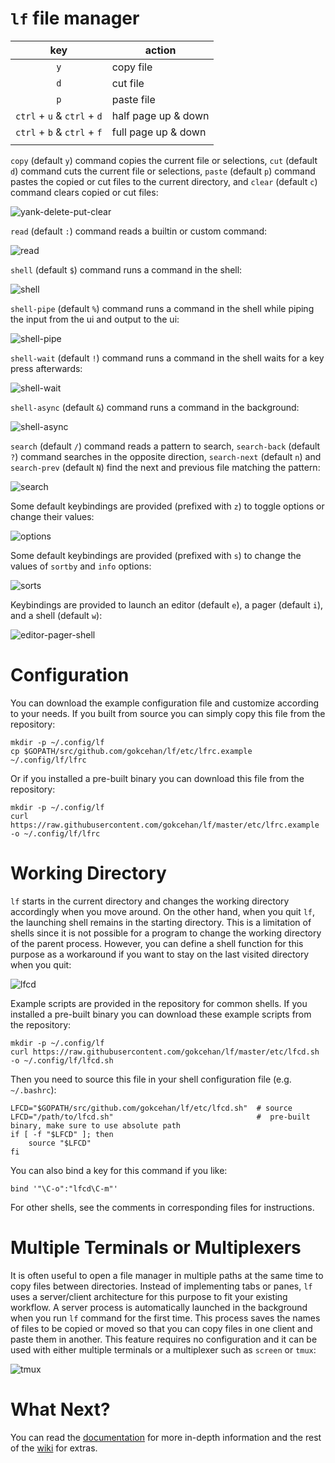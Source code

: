 # `lf` file manager

|             key             | action              |
|:---------------------------:|---------------------|
|             `y`             | copy file           |
|             `d`             | cut file            |
|             `p`             | paste file          |
| `ctrl` + `u` & `ctrl` + `d` | half page up & down |
| `ctrl` + `b` & `ctrl` + `f` | full page up & down |
|                             |                     |

`copy` (default `y`) command copies the current file or selections, `cut` (default `d`) command cuts the current file or selections, `paste` (default `p`) command pastes the copied or cut files to the current directory, and `clear` (default `c`) command clears copied or cut files:

![yank-delete-put-clear](https://media.giphy.com/media/1j9eP2K2aAwbl3KLNT/giphy.gif)

`read` (default `:`) command reads a builtin or custom command:

![read](https://media.giphy.com/media/ir9xFlZM1z9cpDoGLo/giphy.gif)

`shell` (default `$`) command runs a command in the shell:

![shell](https://media.giphy.com/media/37nTncZlfehQl6Q3eB/giphy.gif)

`shell-pipe` (default `%`) command runs a command in the shell while piping the input from the ui and output to the ui:

![shell-pipe](https://media.giphy.com/media/9RZzRIN70lofjsuwxa/giphy.gif)

`shell-wait` (default `!`) command runs a command in the shell waits for a key press afterwards:

![shell-wait](https://media.giphy.com/media/3q1sMNb6XDR8EOdNDi/giphy.gif)

`shell-async` (default `&`) command runs a command in the background:

![shell-async](https://media.giphy.com/media/B1hN6oAFh7bw3Hg3J1/giphy.gif)

`search` (default `/`) command reads a pattern to search, `search-back` (default `?`) command searches in the opposite direction, `search-next` (default `n`) and `search-prev` (default `N`) find the next and previous file matching the pattern:

![search](https://media.giphy.com/media/pqxN1xOy2JSTDLLMQk/giphy.gif)

Some default keybindings are provided (prefixed with `z`) to toggle options or change their values:

![options](https://media.giphy.com/media/YVO0JEDh3sWXRaatf3/giphy.gif)

Some default keybindings are provided (prefixed with `s`) to change the values of `sortby` and `info` options:

![sorts](https://media.giphy.com/media/3KXbi0KRdu4kfDq9qq/giphy.gif)

Keybindings are provided to launch an editor (default `e`), a pager (default `i`), and a shell (default `w`):

![editor-pager-shell](https://media.giphy.com/media/58FNHPMoslq3Wi29Ls/giphy.gif)

# Configuration

You can download the example configuration file and customize according to your needs.
If you built from source you can simply copy this file from the repository:

    mkdir -p ~/.config/lf
    cp $GOPATH/src/github.com/gokcehan/lf/etc/lfrc.example ~/.config/lf/lfrc

Or if you installed a pre-built binary you can download this file from the repository:

    mkdir -p ~/.config/lf
    curl https://raw.githubusercontent.com/gokcehan/lf/master/etc/lfrc.example -o ~/.config/lf/lfrc

# Working Directory

`lf` starts in the current directory and changes the working directory accordingly when you move around.
On the other hand, when you quit `lf`, the launching shell remains in the starting directory.
This is a limitation of shells since it is not possible for a program to change the working directory of the parent process.
However, you can define a shell function for this purpose as a workaround if you want to stay on the last visited directory when you quit:

![lfcd](https://media.giphy.com/media/kE3fm0GzocYQkyqDVR/giphy.gif)

Example scripts are provided in the repository for common shells.
If you installed a pre-built binary you can download these example scripts from the repository:

    mkdir -p ~/.config/lf
    curl https://raw.githubusercontent.com/gokcehan/lf/master/etc/lfcd.sh -o ~/.config/lf/lfcd.sh

Then you need to source this file in your shell configuration file (e.g. `~/.bashrc`):

    LFCD="$GOPATH/src/github.com/gokcehan/lf/etc/lfcd.sh"  # source
    LFCD="/path/to/lfcd.sh"                                #  pre-built binary, make sure to use absolute path
    if [ -f "$LFCD" ]; then
        source "$LFCD"
    fi

You can also bind a key for this command if you like:

    bind '"\C-o":"lfcd\C-m"'

For other shells, see the comments in corresponding files for instructions.

# Multiple Terminals or Multiplexers

It is often useful to open a file manager in multiple paths at the same time to copy files between directories.
Instead of implementing tabs or panes, `lf` uses a server/client architecture for this purpose to fit your existing workflow.
A server process is automatically launched in the background when you run `lf` command for the first time.
This process saves the names of files to be copied or moved so that you can copy files in one client and paste them in another.
This feature requires no configuration and it can be used with either multiple terminals or a multiplexer such as `screen` or `tmux`:

![tmux](https://media.giphy.com/media/LVd3lzlMYSYDnVQbdO/giphy.gif)

# What Next?

You can read the [documentation](https://godoc.org/github.com/gokcehan/lf) for more in-depth information and the rest of the [wiki](https://github.com/gokcehan/lf/wiki) for extras.
